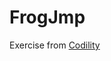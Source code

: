 # FrogJmp
Exercise from [Codility](https://app.codility.com/programmers/lessons/3-time_complexity/frog_jmp/)